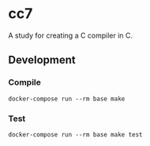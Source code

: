 # cc7

A study for creating a C compiler in C.

## Development

### Compile

```
docker-compose run --rm base make
```

### Test

```
docker-compose run --rm base make test
```
